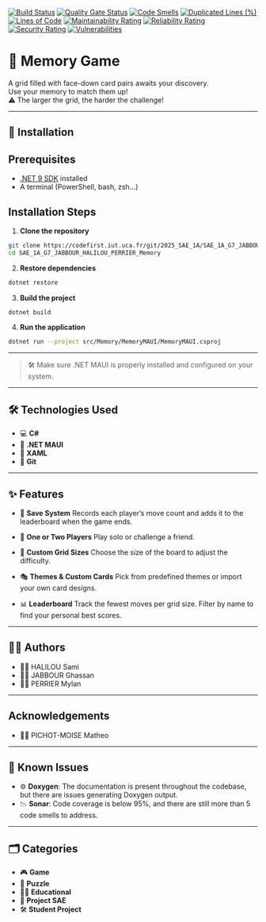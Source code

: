
[![Build Status](https://codefirst.iut.uca.fr/api/badges/2025_SAE_1A/SAE_1A_G7_JABBOUR_HALILOU_PERRIER_Memory/status.svg?ref=refs/heads/master)](https://codefirst.iut.uca.fr/2025_SAE_1A/SAE_1A_G7_JABBOUR_HALILOU_PERRIER_Memory)
[![Quality Gate Status](https://codefirst.iut.uca.fr/sonar/api/project_badges/measure?project=MemoryDotnet&metric=alert_status&token=57cbc68b7ab086fb472b8eee00b1e9f020daa26c)](https://codefirst.iut.uca.fr/sonar/dashboard?id=MemoryDotnet)
[![Code Smells](https://codefirst.iut.uca.fr/sonar/api/project_badges/measure?project=MemoryDotnet&metric=code_smells&token=57cbc68b7ab086fb472b8eee00b1e9f020daa26c)](https://codefirst.iut.uca.fr/sonar/dashboard?id=MemoryDotnet)
[![Duplicated Lines (%)](https://codefirst.iut.uca.fr/sonar/api/project_badges/measure?project=MemoryDotnet&metric=duplicated_lines_density&token=57cbc68b7ab086fb472b8eee00b1e9f020daa26c)](https://codefirst.iut.uca.fr/sonar/dashboard?id=MemoryDotnet)
[![Lines of Code](https://codefirst.iut.uca.fr/sonar/api/project_badges/measure?project=MemoryDotnet&metric=ncloc&token=57cbc68b7ab086fb472b8eee00b1e9f020daa26c)](https://codefirst.iut.uca.fr/sonar/dashboard?id=MemoryDotnet)
[![Maintainability Rating](https://codefirst.iut.uca.fr/sonar/api/project_badges/measure?project=MemoryDotnet&metric=sqale_rating&token=57cbc68b7ab086fb472b8eee00b1e9f020daa26c)](https://codefirst.iut.uca.fr/sonar/dashboard?id=MemoryDotnet)
[![Reliability Rating](https://codefirst.iut.uca.fr/sonar/api/project_badges/measure?project=MemoryDotnet&metric=reliability_rating&token=57cbc68b7ab086fb472b8eee00b1e9f020daa26c)](https://codefirst.iut.uca.fr/sonar/dashboard?id=MemoryDotnet)
[![Security Rating](https://codefirst.iut.uca.fr/sonar/api/project_badges/measure?project=MemoryDotnet&metric=security_rating&token=57cbc68b7ab086fb472b8eee00b1e9f020daa26c)](https://codefirst.iut.uca.fr/sonar/dashboard?id=MemoryDotnet)
[![Vulnerabilities](https://codefirst.iut.uca.fr/sonar/api/project_badges/measure?project=MemoryDotnet&metric=vulnerabilities&token=57cbc68b7ab086fb472b8eee00b1e9f020daa26c)](https://codefirst.iut.uca.fr/sonar/dashboard?id=MemoryDotnet)


# 🧠 Memory Game 

A grid filled with face-down card pairs awaits your discovery.  
Use your memory to match them up!  
⚠️ The larger the grid, the harder the challenge!

---

## 🚀 Installation

## Prerequisites

- [.NET 9 SDK](https://dotnet.microsoft.com/download/dotnet/9.0) installed
- A terminal (PowerShell, bash, zsh...)

## Installation Steps

1. **Clone the repository**

```sh
git clone https://codefirst.iut.uca.fr/git/2025_SAE_1A/SAE_1A_G7_JABBOUR_HALILOU_PERRIER_Memory.git
cd SAE_1A_G7_JABBOUR_HALILOU_PERRIER_Memory
```

2. **Restore dependencies**

```sh
dotnet restore
```

3. **Build the project**

```sh
dotnet build
```

4. **Run the application**

```sh
dotnet run --project src/Memory/MemoryMAUI/MemoryMAUI.csproj
```
---

> 🛠 Make sure .NET MAUI is properly installed and configured on your system.

---

## 🛠️ Technologies Used

* 💻 **C#**
* 🧱 **.NET MAUI**
* 🎨 **XAML**
* 🔧 **Git**

---

## ✨ Features

* 💾 **Save System**
  Records each player’s move count and adds it to the leaderboard when the game ends.

* 👥 **One or Two Players**
  Play solo or challenge a friend.

* 🧩 **Custom Grid Sizes**
  Choose the size of the board to adjust the difficulty.

* 🎭 **Themes & Custom Cards**
  Pick from predefined themes or import your own card designs.

* 📊 **Leaderboard**
  Track the fewest moves per grid size. Filter by name to find your personal best scores.

---

## 👨‍💻 Authors

* 🧑‍💻 HALILOU Sami
* 👨‍💻 JABBOUR Ghassan
* 👨‍💻 PERRIER Mylan

---

## Acknowledgements

* 🧑‍💻 PICHOT-MOISE Matheo

---

## 🐞 Known Issues

* ⚙️ **Doxygen**: The documentation is present throughout the codebase, but there are issues generating Doxygen output.
* 📉 **Sonar**: Code coverage is below 95%, and there are still more than 5 code smells to address.

---

## 🗂️ Categories

* 🎮 **Game**
* 🧠 **Puzzle**
* 👨‍🏫 **Educational**
* 🧪 **Project SAE**
* 🛠️ **Student Project**

